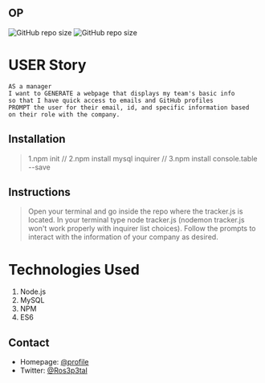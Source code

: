 ## OP
![GitHub repo size](https://img.shields.io/github/repositor/Kathleen-Y/op)
![GitHub repo size](https://img.shields.io/github/forks/Kathleen-Y/op)

# USER Story
```
AS a manager
I want to GENERATE a webpage that displays my team's basic info
so that I have quick access to emails and GitHub profiles
PROMPT the user for their email, id, and specific information based 
on their role with the company. 
```

## Installation
> 1.npm init // 2.npm install mysql inquirer // 3.npm install console.table --save

## Instructions
> Open your terminal and go inside the repo where the tracker.js is located. In your terminal type node tracker.js (nodemon tracker.js won't work properly with inquirer list choices). Follow the prompts to interact with the information of your company as desired.

# Technologies Used
1. Node.js
2. MySQL
2. NPM
3. ES6

## Contact
* Homepage: [@profile](https://github.com/Kathleen-Y)
* Twitter: [@Ros3p3tal](https://twitter.com/Ros3p3tal)

